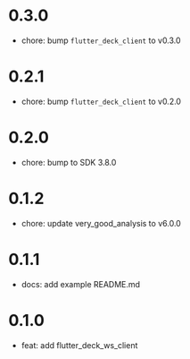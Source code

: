 # 0.3.0

- chore: bump `flutter_deck_client` to v0.3.0

# 0.2.1

- chore: bump `flutter_deck_client` to v0.2.0

# 0.2.0

- chore: bump to SDK 3.8.0

# 0.1.2

- chore: update very_good_analysis to v6.0.0

# 0.1.1

- docs: add example README.md

# 0.1.0

- feat: add flutter_deck_ws_client
